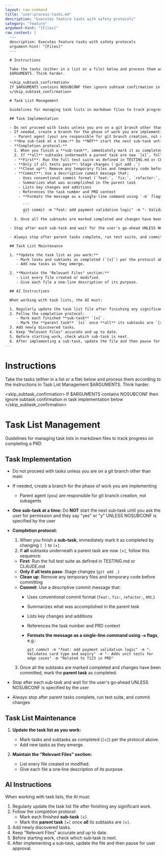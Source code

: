 ```yaml
---
layout: raw-command
title: "user:process-tasks.md"
description: "Executes feature tasks with safety protocols"
category: "feature"
argument-hint: "[Files]"
raw_content: |
  ---
  description: Executes feature tasks with safety protocols
  argument-hint: "[Files]"
  ---

  # Instructions

  Take the tasks (either in a list or a file) below and process them according to the instructions in Task List Management
  $ARGUMENTS. Think harder.

  <skip_subtask_confirmation>
  If $ARGUMENTS contains NOSUBCONF then ignore subtask confirmation in task implementation below
  </skip_subtask_confirmation>

  # Task List Management

  Guidelines for managing task lists in markdown files to track progress on completing a PRD

  ## Task Implementation

  - Do not proceed with tasks unless you are on a git branch other than main
  - If needed, create a branch for the phase of work you are implementing
    - Parent agent (you) are responsible for git branch creation, not subagents
  - **One sub-task at a time:** Do **NOT** start the next sub‑task until you ask the user for permission and they say "yes" or "y" UNLESS NOSUBCONF is specified by the user
  - **Completion protocol:**
    1. When you finish a **sub‑task**, immediately mark it as completed by changing `[ ]` to `[x]`.
    2. If **all** subtasks underneath a parent task are now `[x]`, follow this sequence:
    - **First**: Run the full test suite as defined in TESTING.md or CLAUDE.md
    - **Only if all tests pass**: Stage changes (`git add .`)
    - **Clean up**: Remove any temporary files and temporary code before committing
    - **Commit**: Use a descriptive commit message that:
      - Uses conventional commit format (`feat:`, `fix:`, `refactor:`, etc.)
      - Summarizes what was accomplished in the parent task
      - Lists key changes and additions
      - References the task number and PRD context
      - **Formats the message as a single-line command using `-m` flags**, e.g.:

        ```
        git commit -m "feat: add payment validation logic" -m "- Validates card type and expiry" -m "- Adds unit tests for edge cases" -m "Related to T123 in PRD"
        ```
    3. Once all the subtasks are marked completed and changes have been committed, mark the **parent task** as completed.

  - Stop after each sub‑task and wait for the user's go‑ahead UNLESS NOSUBCONF is specified by the user

  - Always stop after parent tasks complete, run test suite, and commit changes

  ## Task List Maintenance

  1. **Update the task list as you work:**
     - Mark tasks and subtasks as completed (`[x]`) per the protocol above.
     - Add new tasks as they emerge.

  2. **Maintain the "Relevant Files" section:**
     - List every file created or modified.
     - Give each file a one‑line description of its purpose.

  ## AI Instructions

  When working with task lists, the AI must:

  1. Regularly update the task list file after finishing any significant work.
  2. Follow the completion protocol:
     - Mark each finished **sub‑task** `[x]`.
     - Mark the **parent task** `[x]` once **all** its subtasks are `[x]`.
  3. Add newly discovered tasks.
  4. Keep "Relevant Files" accurate and up to date.
  5. Before starting work, check which sub‑task is next.
  6. After implementing a sub‑task, update the file and then pause for user approval.
---
```


# Instructions

Take the tasks (either in a list or a file) below and process them according to the instructions in Task List Management
$ARGUMENTS. Think harder.

<skip_subtask_confirmation>
If $ARGUMENTS contains NOSUBCONF then ignore subtask confirmation in task implementation below
</skip_subtask_confirmation>

# Task List Management

Guidelines for managing task lists in markdown files to track progress on completing a PRD

## Task Implementation

- Do not proceed with tasks unless you are on a git branch other than main
- If needed, create a branch for the phase of work you are implementing
  - Parent agent (you) are responsible for git branch creation, not subagents
- **One sub-task at a time:** Do **NOT** start the next sub‑task until you ask the user for permission and they say "yes" or "y" UNLESS NOSUBCONF is specified by the user
- **Completion protocol:**
  1. When you finish a **sub‑task**, immediately mark it as completed by changing `[ ]` to `[x]`.
  2. If **all** subtasks underneath a parent task are now `[x]`, follow this sequence:
  - **First**: Run the full test suite as defined in TESTING.md or CLAUDE.md
  - **Only if all tests pass**: Stage changes (`git add .`)
  - **Clean up**: Remove any temporary files and temporary code before committing
  - **Commit**: Use a descriptive commit message that:
    - Uses conventional commit format (`feat:`, `fix:`, `refactor:`, etc.)
    - Summarizes what was accomplished in the parent task
    - Lists key changes and additions
    - References the task number and PRD context
    - **Formats the message as a single-line command using `-m` flags**, e.g.:

      ```
      git commit -m "feat: add payment validation logic" -m "- Validates card type and expiry" -m "- Adds unit tests for edge cases" -m "Related to T123 in PRD"
      ```
  3. Once all the subtasks are marked completed and changes have been committed, mark the **parent task** as completed.

- Stop after each sub‑task and wait for the user's go‑ahead UNLESS NOSUBCONF is specified by the user

- Always stop after parent tasks complete, run test suite, and commit changes

## Task List Maintenance

1. **Update the task list as you work:**
   - Mark tasks and subtasks as completed (`[x]`) per the protocol above.
   - Add new tasks as they emerge.

2. **Maintain the "Relevant Files" section:**
   - List every file created or modified.
   - Give each file a one‑line description of its purpose.

## AI Instructions

When working with task lists, the AI must:

1. Regularly update the task list file after finishing any significant work.
2. Follow the completion protocol:
   - Mark each finished **sub‑task** `[x]`.
   - Mark the **parent task** `[x]` once **all** its subtasks are `[x]`.
3. Add newly discovered tasks.
4. Keep "Relevant Files" accurate and up to date.
5. Before starting work, check which sub‑task is next.
6. After implementing a sub‑task, update the file and then pause for user approval.
